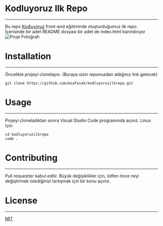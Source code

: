 # Kodluyoruz Ilk Repo
-----------------------------------------------------------------------
Bu repo  [Kodluyoruz](https://kodluyoruz.org/) front-end eğitiminde oluşturduğumuz ilk repo. İçerisinde bir adet README dosyası bir adet de index.html barındırıyor
![Proje Fotoğrafı](https://i.hizliresim.com/7ms08wk.png)


# Installation
-----------------------------------------------------------------------
Öncelikle projeyi clonelayın. (Buraya sizin reponuzdan aldığınız link gelecek)

```
git clone https://github.com/msafasak/kodluyoruzilkrepo.git
```

# Usage
-----------------------------------------------------------------------
Projeyi cloneladıktan sonra Visual Studio Code programında açınız.
Linux için:

```
cd kodluyoruzilkrepo
code .
```

# Contributing
-----------------------------------------------------------------------
Pull requestler kabul edilir. Büyük değişiklikler için, lütfen önce neyi değiştirmek istediğinizi tartışmak için bir konu açınız.

# License
-----------------------------------------------------------------------
 [MIT](https://choosealicense.com/licenses/mit/)



